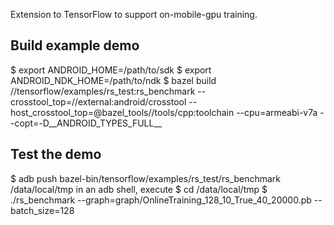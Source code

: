Extension to TensorFlow to support on-mobile-gpu training.

## Build example demo
$ export ANDROID_HOME=/path/to/sdk
$ export ANDROID_NDK_HOME=/path/to/ndk
$ bazel build //tensorflow/examples/rs_test:rs_benchmark --crosstool_top=//external:android/crosstool --host_crosstool_top=@bazel_tools//tools/cpp:toolchain --cpu=armeabi-v7a --copt=-D__ANDROID_TYPES_FULL__

## Test the demo
$ adb push bazel-bin/tensorflow/examples/rs_test/rs_benchmark /data/local/tmp
in an adb shell, execute
$ cd /data/local/tmp
$ ./rs_benchmark --graph=graph/OnlineTraining_128_10_True_40_20000.pb --batch_size=128